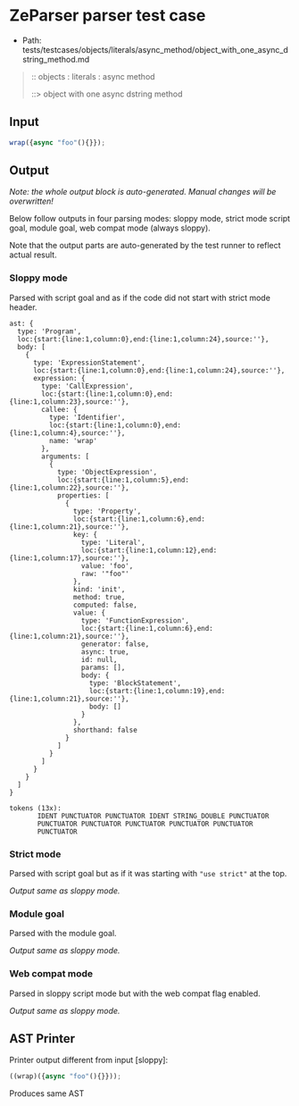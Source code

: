 # ZeParser parser test case

- Path: tests/testcases/objects/literals/async_method/object_with_one_async_dstring_method.md

> :: objects : literals : async method
>
> ::> object with one async dstring method

## Input

`````js
wrap({async "foo"(){}});
`````

## Output

_Note: the whole output block is auto-generated. Manual changes will be overwritten!_

Below follow outputs in four parsing modes: sloppy mode, strict mode script goal, module goal, web compat mode (always sloppy).

Note that the output parts are auto-generated by the test runner to reflect actual result.

### Sloppy mode

Parsed with script goal and as if the code did not start with strict mode header.

`````
ast: {
  type: 'Program',
  loc:{start:{line:1,column:0},end:{line:1,column:24},source:''},
  body: [
    {
      type: 'ExpressionStatement',
      loc:{start:{line:1,column:0},end:{line:1,column:24},source:''},
      expression: {
        type: 'CallExpression',
        loc:{start:{line:1,column:0},end:{line:1,column:23},source:''},
        callee: {
          type: 'Identifier',
          loc:{start:{line:1,column:0},end:{line:1,column:4},source:''},
          name: 'wrap'
        },
        arguments: [
          {
            type: 'ObjectExpression',
            loc:{start:{line:1,column:5},end:{line:1,column:22},source:''},
            properties: [
              {
                type: 'Property',
                loc:{start:{line:1,column:6},end:{line:1,column:21},source:''},
                key: {
                  type: 'Literal',
                  loc:{start:{line:1,column:12},end:{line:1,column:17},source:''},
                  value: 'foo',
                  raw: '"foo"'
                },
                kind: 'init',
                method: true,
                computed: false,
                value: {
                  type: 'FunctionExpression',
                  loc:{start:{line:1,column:6},end:{line:1,column:21},source:''},
                  generator: false,
                  async: true,
                  id: null,
                  params: [],
                  body: {
                    type: 'BlockStatement',
                    loc:{start:{line:1,column:19},end:{line:1,column:21},source:''},
                    body: []
                  }
                },
                shorthand: false
              }
            ]
          }
        ]
      }
    }
  ]
}

tokens (13x):
       IDENT PUNCTUATOR PUNCTUATOR IDENT STRING_DOUBLE PUNCTUATOR
       PUNCTUATOR PUNCTUATOR PUNCTUATOR PUNCTUATOR PUNCTUATOR
       PUNCTUATOR
`````

### Strict mode

Parsed with script goal but as if it was starting with `"use strict"` at the top.

_Output same as sloppy mode._

### Module goal

Parsed with the module goal.

_Output same as sloppy mode._

### Web compat mode

Parsed in sloppy script mode but with the web compat flag enabled.

_Output same as sloppy mode._

## AST Printer

Printer output different from input [sloppy]:

````js
((wrap)({async "foo"(){}}));
````

Produces same AST
